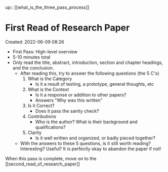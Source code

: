 up:: [[what_is_the_three_pass_process]]

# First Read of Research Paper
Created: 2022-06-09 08:26

- First Pass: High-level overview
- 5-10 minutes total
- Only read the title, abstract, introduction, section and chapter headings, and the conclusion.
	- After reading this, try to answer the following questions (the 5 C's)
		1. What is the Category
			- Is it a result of testing, a prototype, general thoughts, etc
		2. What is the Context
			- Is it a response or addition to other papers?
			- Answers "Why was this written"
		3. Is it Correct?
			- Does it pass the sanity check?
		4. Contributions
			- Who is the author? What is their background and qualifications?
		5. Clarity
			- Is it well written and organized, or badly pieced together?
	- With the answers to these 5 questions, is it still worth reading? Interesting? Useful? It is perfectly okay to abandon the paper if not!

When this pass is complete, move on to the [[second_read_of_research_paper]]

